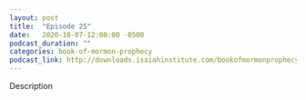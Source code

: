 ```yaml
---
layout: post
title:  "Episode 25"
date:   2020-10-07-12:00:00 -0500
podcast_duration: ""
categories: book-of-mormon-prophecy
podcast_link: http://downloads.isaiahinstitute.com/bookofmormonprophecypodcast/Episode_25_v1.mp3
---
```

Description
